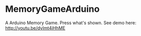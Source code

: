 MemoryGameArduino
=================

A Arduino Memory Game. Press what's shown. See demo here: http://youtu.be/dylmt4iHhME 
